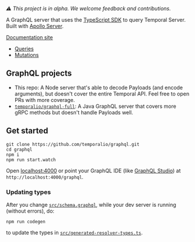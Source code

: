 *⚠️ This project is in alpha. We welcome feedback and contributions.*

A GraphQL server that uses the [TypeScript SDK](https://docs.temporal.io/docs/typescript/introduction) to query Temporal Server. Built with [Apollo Server](https://www.apollographql.com/docs/apollo-server).

[Documentation site](https://temporal-graphql.netlify.app/)
- [Queries](https://temporal-graphql.netlify.app/#group-Operations-Queries)
- [Mutations](https://temporal-graphql.netlify.app/#group-Operations-Mutations)

## GraphQL projects

- This repo: A Node server that's able to decode Payloads (and encode arguments), but doesn't cover the entire Temporal API. Feel free to open PRs with more coverage. 
- [`temporalio/graphql-full`](https://github.com/temporalio/graphql-full): A Java GraphQL server that covers more gRPC methods but doesn't handle Payloads well.

## Get started

```
git clone https://github.com/temporalio/graphql.git
cd graphql
npm i
npm run start.watch
```

Open [localhost:4000](http://localhost:4000/) or point your GraphQL IDE (like [GraphQL Studio](https://studio.apollographql.com/sandbox/explorer)) at `http://localhost:4000/graphql`.

### Updating types

After you change [`src/schema.graphql`](src/schema.graphql), while your dev server is running (without errors), do:

```
npm run codegen
``` 

to update the types in [`src/generated-resolver-types.ts`](src/generated-resolver-types.ts).


